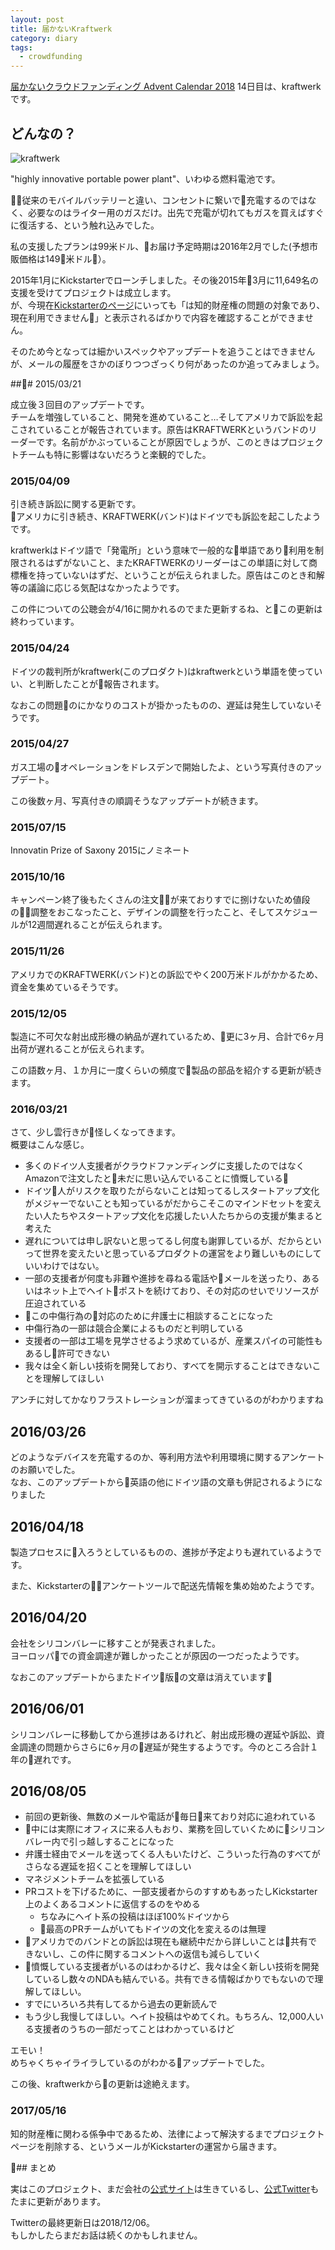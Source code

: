 ```yaml
---
layout: post
title: 届かないKraftwerk
category: diary
tags:
  - crowdfunding
---
```


[届かないクラウドファンディング Advent Calendar 2018](https://adventar.org/calendars/3459) 14日目は、kraftwerkです。

## どんなの？

![kraftwerk](https://lh3.googleusercontent.com/tG_9qBGsBfq9QnzsjhSLqohKVeTKaS4dCkplh3ZbgB9PMGMLUXyM2ZzBtt_l82v5EaiE-4A7jpr8DrK6sERnMHRDuOhz8qnqNpjBHshmG9jXwGhMwTJ6yXVQBdxdV2ZgOaqBBz7vUym4Ui1lXqWQDo8CSysZ-lh-KIoqg58avIWk8x9kYU7pAAUud7qCJx2SCv0xqah8zhDXCJgRtdWPM8YCN0WTZLkeeCQijDGBVVTSb0B2olsGCd9ysIbw-PHiEFaW2BEhiDCMMMX7gkG1RY2DttVXAdPp9MiXlOY9JX1jDBibRx-eufxKzswu-HlD5i1twk-Al6xheVB6_wDPwaMlQg_SfPpj64xPp9QyHfqosnN9w_qTxXmpAf_tnUBd1SopvwSc5XWa1hAj4nB3wrDJV2Uhbek7L89Tpzw4WTRupdAiTY3uy5d4opZXWq_530GPzLKOyL79os8lJGB3o0smUTYqvH7eNzjd8I_xuGJpxJLZFRWZrWbbTXL2AWURGnBNvKcg8orPcl8qI5-y1s_PI75zgMBdEG95BYSs_P7bGirpHA039XaOsGHKHrVCJm6jWS92kai-ZsSsDVPnmLV7LaaXn-MpXObnYdNzvOihj7XG8BQVzA5FdfVXkyMMegvVLAxx5iYCcyttzu7ARbOg=w560)

"highly innovative portable power plant"、いわゆる燃料電池です。

従来のモバイルバッテリーと違い、コンセントに繋いで充電するのではなく、必要なのはライター用のガスだけ。出先で充電が切れてもガスを買えばすぐに復活する、という触れ込みでした。

私の支援したプランは99米ドル、お届け予定時期は2016年2月でした(予想市販価格は149米ドル）。

2015年1月にKickstarterでローンチしました。その後2015年3月に11,649名の支援を受けてプロジェクトは成立します。  
が、今現在[Kickstarterのページ](https://www.kickstarter.com/projects/265641170/kraftwerk-highly-innovative-portable-power-plant)にいっても「は知的財産権の問題の対象であり、現在利用できません」と表示されるばかりで内容を確認することができません。

そのため今となっては細かいスペックやアップデートを追うことはできませんが、メールの履歴をさかのぼりつつざっくり何があったのか追ってみましょう。

### 2015/03/21

成立後３回目のアップデートです。  
チームを増強していること、開発を進めていること…そしてアメリカで訴訟を起こされていることが報告されています。原告はKRAFTWERKというバンドのリーダーです。名前がかぶっていることが原因でしょうが、このときはプロジェクトチームも特に影響はないだろうと楽観的でした。

### 2015/04/09

引き続き訴訟に関する更新です。  
アメリカに引き続き、KRAFTWERK(バンド)はドイツでも訴訟を起こしたようです。

kraftwerkはドイツ語で「発電所」という意味で一般的な単語であり利用を制限されるはずがないこと、またKRAFTWERKのリーダーはこの単語に対して商標権を持っていないはずだ、ということが伝えられました。原告はこのとき和解等の議論に応じる気配はなかったようです。

この件についての公聴会が4/16に開かれるのでまた更新するね、とこの更新は終わっています。


### 2015/04/24

ドイツの裁判所がkraftwerk(このプロダクト)はkraftwerkという単語を使っていい、と判断したことが報告されます。

なおこの問題のにかなりのコストが掛かったものの、遅延は発生していないそうです。

### 2015/04/27

ガス工場のオペレーションをドレスデンで開始したよ、という写真付きのアップデート。

この後数ヶ月、写真付きの順調そうなアップデートが続きます。

### 2015/07/15

Innovatin Prize of Saxony 2015にノミネート

### 2015/10/16

キャンペーン終了後もたくさんの注文が来ておりすでに捌けないため値段の調整をおこなったこと、デザインの調整を行ったこと、そしてスケジュールが12週間遅れることが伝えられます。

### 2015/11/26

アメリカでのKRAFTWERK(バンド)との訴訟でやく200万米ドルがかかるため、資金を集めているそうです。

### 2015/12/05

製造に不可欠な射出成形機の納品が遅れているため、更に3ヶ月、合計で6ヶ月出荷が遅れることが伝えられます。

この語数ヶ月、１か月に一度くらいの頻度で製品の部品を紹介する更新が続きます。


### 2016/03/21

さて、少し雲行きが怪しくなってきます。  
概要はこんな感じ。

- 多くのドイツ人支援者がクラウドファンディングに支援したのではなくAmazonで注文したと未だに思い込んでいることに憤慨している
- ドイツ人がリスクを取りたがらないことは知ってるしスタートアップ文化がメジャーでないことも知っているがだからこそこのマインドセットを変えたい人たちやスタートアップ文化を応援したい人たちからの支援が集まると考えた
- 遅れについては申し訳ないと思ってるし何度も謝罪しているが、だからといって世界を変えたいと思っているプロダクトの運営をより難しいものにしていいわけではない。
- 一部の支援者が何度も非難や進捗を尋ねる電話やメールを送ったり、あるいはネット上でヘイトポストを続けており、その対応のせいでリソースが圧迫されている
- この中傷行為の対応のために弁護士に相談することになった
- 中傷行為の一部は競合企業によるものだと判明している
- 支援者の一部は工場を見学させるよう求めているが、産業スパイの可能性もあるし許可できない
- 我々は全く新しい技術を開発しており、すべてを開示することはできないことを理解してほしい

アンチに対してかなりフラストレーションが溜まってきているのがわかりますね

## 2016/03/26

どのようなデバイスを充電するのか、等利用方法や利用環境に関するアンケートのお願いでした。  
なお、このアップデートから英語の他にドイツ語の文章も併記されるようになりました

## 2016/04/18

製造プロセスに入ろうとしているものの、進捗が予定よりも遅れているようです。

また、Kickstarterのアンケートツールで配送先情報を集め始めたようです。

## 2016/04/20

会社をシリコンバレーに移すことが発表されました。  
ヨーロッパでの資金調達が難しかったことが原因の一つだったようです。

なおこのアップデートからまたドイツ版の文章は消えています

## 2016/06/01

シリコンバレーに移動してから進捗はあるけれど、射出成形機の遅延や訴訟、資金調達の問題からさらに6ヶ月の遅延が発生するようです。今のところ合計１年の遅れです。


## 2016/08/05

- 前回の更新後、無数のメールや電話が毎日来ており対応に追われている
- 中には実際にオフィスに来る人もおり、業務を回していくためにシリコンバレー内で引っ越しすることになった
- 弁護士経由でメールを送ってくる人もいたけど、こういった行為のすべてがさらなる遅延を招くことを理解してほしい
- マネジメントチームを拡張している
- PRコストを下げるために、一部支援者からのすすめもあったしKickstarter上のよくあるコメントに返信するのをやめる
  - ちなみにヘイト系の投稿はほぼ100%ドイツから
  - 最高のPRチームがいてもドイツの文化を変えるのは無理
- アメリカでのバンドとの訴訟は現在も継続中だから詳しいことは共有できないし、この件に関するコメントへの返信も減らしていく
- 憤慨している支援者がいるのはわかるけど、我々は全く新しい技術を開発しているし数々のNDAも結んでいる。共有できる情報ばかりでもないので理解してほしい。
- すでにいろいろ共有してるから過去の更新読んで
- もう少し我慢してほしい。ヘイト投稿はやめてくれ。もちろん、12,000人いる支援者のうちの一部だってことはわかっているけど

エモい！  
めちゃくちゃイライラしているのがわかるアップデートでした。

この後、kraftwerkからの更新は途絶えます。

### 2017/05/16

知的財産権に関わる係争中であるため、法律によって解決するまでプロジェクトページを削除する、というメールがKickstarterの運営から届きます。


## まとめ

実はこのプロジェクト、まだ会社の[公式サイト](http://kraftwerkgroup.com/)は生きているし、[公式Twitter](https://twitter.com/hellokraftwerk)もたまに更新があります。

Twitterの最終更新日は2018/12/06。  
もしかしたらまだお話は続くのかもしれません。
